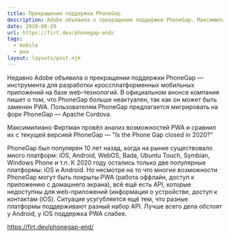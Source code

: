 ```yaml
---
title: Прекращение поддержки PhoneGap
description: Adobe объявила о прекращении поддержки PhoneGap. Максимилиано Фиртман провёл анализ возможностей PWA и сравнил их с текущей версией PhoneGap
date: 2020-08-20
url: https://firt.dev/phonegap-end/
tags:
  - mobile
  - pwa
layout: layouts/post.njk
---
```

Недавно Adobe объявила о прекращении поддержки PhoneGap — инструмента для разработки кроссплатформенных мобильных приложений на базе web-технологий. В официальном анонсе компания пишет о том, что PhoneGap больше неактуален, так как он может быть заменен PWA. Пользователям PhoneGap предлагается мигрировать на форк PhoneGap — Apache Cordova. 

Максимилиано Фиртман провёл анализ возможностей PWA и сравнил их с текущей версией PhoneGap — "Is the Phone Gap closed in 2020?"

PhoneGap был популярен 10 лет назад, когда на рынке существовало много платформ: iOS, Android, WebOS, Bada, Ubuntu Touch, Symbian, Windows Phone и т.п. К 2020 году остались только две популярные платформы: iOS и Android. Но несмотря на то что многие возможности PhoneGap могут быть покрыты PWA (работа оффлайн, доступ к приложению с домашнего экрана), всё ещё есть API, которые недоступны для web-приложений (информация о устройстве, доступ к контактам (iOS). Ситуация усугубляется ещё тем, что разные платформы поддерживают разный набор API. Лучше всего дела обстоят у Android, у iOS поддержка PWA слабее.

https://firt.dev/phonegap-end/
